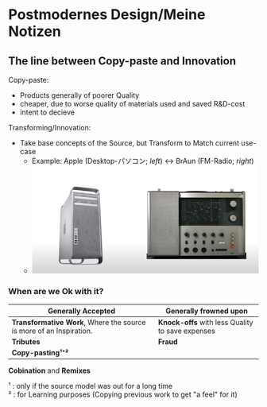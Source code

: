 # Postmodernes Design/Meine Notizen

## The line between Copy-paste and Innovation

Copy-paste:  

- Products generally of poorer Quality 
- cheaper, due to worse quality of materials used and saved R&amp;D-cost
- intent to decieve  

Transforming/Innovation:
<!-- markdownlint-disable-file MD004 -->
- Take base concepts of the Source, but Transform to Match current use-case
  * Example: Apple (Desktop-パソコン; *left*) <-> BrAun (FM-Radio; *right*)
  * ![[Click to view Image](/img/Apple_Mac_BrAuN_Remix.png)](/img/Apple_Mac_BrAuN_Remix.png)


### When are we Ok with it?

Generally Accepted  | Generally frowned upon
--------------------|-----------------------
**Transformative Work**, Where the source is more of an Inspiration. | **Knock-offs** with less Quality to save expenses  
**Tributes** | **Fraud**
**Copy-pasting¹⁺²** ||
**Cobination** and **Remixes**

¹ : only if the source model was out for a long time  
² : for Learning purposes (Copying previous work to get "a feel" for it)
